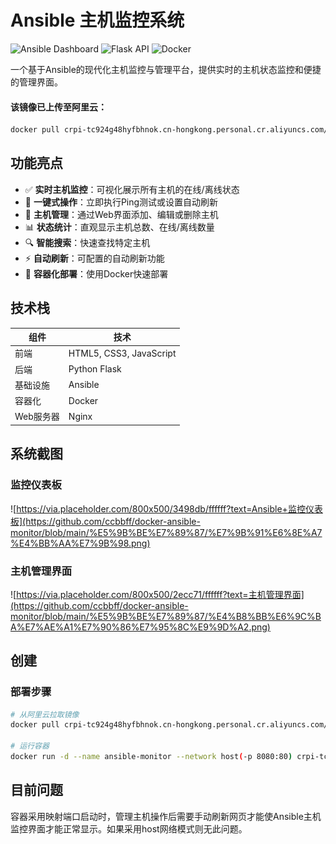 # Ansible 主机监控系统

![Ansible Dashboard](https://img.shields.io/badge/Ansible-v2.8+-blue.svg)
![Flask API](https://img.shields.io/badge/Flask-API-green.svg)
![Docker](https://img.shields.io/badge/Docker-Containerized-blue.svg)

一个基于Ansible的现代化主机监控与管理平台，提供实时的主机状态监控和便捷的管理界面。

#### 该镜像已上传至阿里云：
```bash
docker pull crpi-tc924g48hyfbhnok.cn-hongkong.personal.cr.aliyuncs.com/ccbbf/ansible-dashboard:latest
```

## 功能亮点

- ✅ **实时主机监控**：可视化展示所有主机的在线/离线状态
- 🚀 **一键式操作**：立即执行Ping测试或设置自动刷新
- 🔧 **主机管理**：通过Web界面添加、编辑或删除主机
- 📊 **状态统计**：直观显示主机总数、在线/离线数量
- 🔍 **智能搜索**：快速查找特定主机
- ⚡ **自动刷新**：可配置的自动刷新功能
- 🐳 **容器化部署**：使用Docker快速部署

## 技术栈

| 组件         | 技术                 |
|--------------|----------------------|
| 前端         | HTML5, CSS3, JavaScript |
| 后端         | Python Flask         |
| 基础设施     | Ansible              |
| 容器化       | Docker               |
| Web服务器    | Nginx                |

## 系统截图

### 监控仪表板
![https://via.placeholder.com/800x500/3498db/ffffff?text=Ansible+监控仪表板](https://github.com/ccbbff/docker-ansible-monitor/blob/main/%E5%9B%BE%E7%89%87/%E7%9B%91%E6%8E%A7%E4%BB%AA%E7%9B%98.png)

### 主机管理界面
![https://via.placeholder.com/800x500/2ecc71/ffffff?text=主机管理界面](https://github.com/ccbbff/docker-ansible-monitor/blob/main/%E5%9B%BE%E7%89%87/%E4%B8%BB%E6%9C%BA%E7%AE%A1%E7%90%86%E7%95%8C%E9%9D%A2.png)

## 创建

### 部署步骤
```bash
# 从阿里云拉取镜像
docker pull crpi-tc924g48hyfbhnok.cn-hongkong.personal.cr.aliyuncs.com/ccbbf/ansible-dashboard:latest

# 运行容器
docker run -d --name ansible-monitor --network host(-p 8080:80) crpi-tc924g48hyfbhnok.cn-hongkong.personal.cr.aliyuncs.com/ccbbf/ansible-dashboard
```

## 目前问题
容器采用映射端口启动时，管理主机操作后需要手动刷新网页才能使Ansible主机监控界面才能正常显示。如果采用host网络模式则无此问题。
